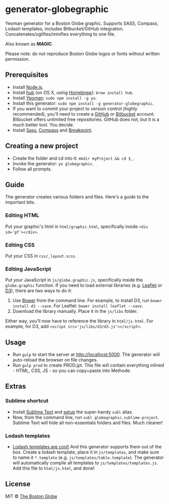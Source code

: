 # generator-globegraphic

Yeoman generator for a Boston Globe graphic. Supports SASS, Compass, Lodash templates, includes Bitbucket/GitHub integration. Concatenates/uglifies/minifies everything to one file.

Also known as **MAGIC**.

Please note: do not reproduce Boston Globe logos or fonts without written permission.

## Prerequisites

- Install [Node.js](http://nodejs.org/).
- Install [hub](https://github.com/github/hub) (on OS X, using [Homebrew](http://brew.sh)): `brew install hub`.
- Install [Yeoman](http://yeoman.io/): `sudo npm install -g yo`.
- Install this generator: `sudo npm install -g generator-globegraphic`.
- If you want to commit your project to version control (highly recommended), you'll need to create a [GitHub](http://github.com) or [Bitbucket](http://bitbucket.org) account. Bitbucket offers unlimited free repositories. GitHub does not, but it is a much better tool. You decide.
- Install [Sass](http://sass-lang.com), [Compass](http://compass-style.org/) and [Breakpoint](http://breakpoint-sass.com/).

## Creating a new project
- Create the folder and cd into it: `mkdir myProject && cd $_`.
- Invoke the generator: `yo globegraphic`.
- Follow all prompts.

## Guide

The generator creates various folders and files. Here's a guide to the important bits.

### Editing HTML

Put your graphic's html in `html/graphic.html`, specifically inside `<div id='gf'></div>`.

### Editing CSS

Put your CSS in `css/_layout.scss`.

### Editing JavaScript

Put your JavaScript in `js/globe.graphic.js`, specifically inside the `globe.graphic` function. If you need to load external libraries (e.g. [Leaflet](http://leafletjs.com/) or [D3](http://d3js.org/)), there are two ways to do it:

1. Use [Bower](http://bower.io/) from the command line. For example, to install D3, run `bower install d3 --save`. For Leaflet: `bower install leaflet --save`.
2. Download the library manually. Place it in the `js/libs` folder.

Either way, you'll now have to reference the library in `html/js.html`. For example, for D3, add `<script src='js/libs/d3/d3.js'></script>`.

## Usage
- Run `gulp` to start the server at [http://localhost:5000](http://localhost:5000). The generator will auto-reload the browser on file changes.
- Run `gulp prod` to create PROD.jpt. This file will contain everything inlined - HTML, CSS, JS - so you can copy+paste into Methode.

## Extras

### Sublime shortcut

- Install [Sublime Text](http://www.sublimetext.com/3) and [setup](http://crabonature.pl/posts/20-sublime-text-3-on-os-x-terminal) the super-handy `subl` alias.
- Now, from the command line, run `subl globegraphic.sublime-project`. Sublime Text will hide all non-essentials folders and files. Much cleaner!

### Lodash templates

- [Lodash templates are cool!](http://lodash.com/docs#template) And this generator supports them out of the box. Create a lodash template, place it in `js/templates`, and make sure to name it `*.template` (e.g. `js/templates/table.template`). The generator will automatically compile all templates to `js/templates/templates.js`. Add this file to `html/js.html`, and done!

## License

MIT © [The Boston Globe](http://github.com/BostonGlobe)
